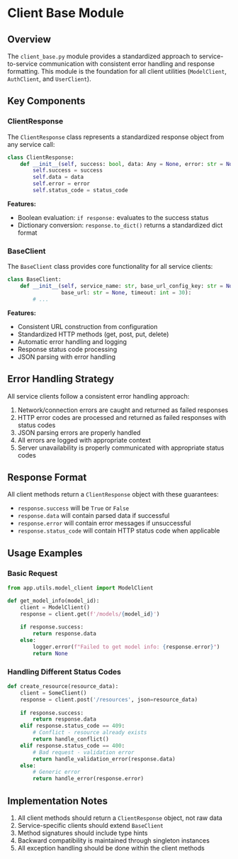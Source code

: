 # Client Base Module

## Overview

The `client_base.py` module provides a standardized approach to service-to-service communication with consistent error handling and response formatting. This module is the foundation for all client utilities (`ModelClient`, `AuthClient`, and `UserClient`).

## Key Components

### ClientResponse

The `ClientResponse` class represents a standardized response object from any service call:

```python
class ClientResponse:
    def __init__(self, success: bool, data: Any = None, error: str = None, status_code: int = None):
        self.success = success
        self.data = data
        self.error = error
        self.status_code = status_code
```

**Features:**
- Boolean evaluation: `if response:` evaluates to the success status
- Dictionary conversion: `response.to_dict()` returns a standardized dict format

### BaseClient

The `BaseClient` class provides core functionality for all service clients:

```python
class BaseClient:
    def __init__(self, service_name: str, base_url_config_key: str = None, 
                 base_url: str = None, timeout: int = 30):
        # ...
```

**Features:**
- Consistent URL construction from configuration
- Standardized HTTP methods (get, post, put, delete)
- Automatic error handling and logging
- Response status code processing
- JSON parsing with error handling

## Error Handling Strategy

All service clients follow a consistent error handling approach:

1. Network/connection errors are caught and returned as failed responses
2. HTTP error codes are processed and returned as failed responses with status codes
3. JSON parsing errors are properly handled
4. All errors are logged with appropriate context
5. Server unavailability is properly communicated with appropriate status codes

## Response Format

All client methods return a `ClientResponse` object with these guarantees:

- `response.success` will be `True` or `False`
- `response.data` will contain parsed data if successful
- `response.error` will contain error messages if unsuccessful
- `response.status_code` will contain HTTP status code when applicable

## Usage Examples

### Basic Request

```python
from app.utils.model_client import ModelClient

def get_model_info(model_id):
    client = ModelClient()
    response = client.get(f'/models/{model_id}')
    
    if response.success:
        return response.data
    else:
        logger.error(f"Failed to get model info: {response.error}")
        return None
```

### Handling Different Status Codes

```python
def create_resource(resource_data):
    client = SomeClient()
    response = client.post('/resources', json=resource_data)
    
    if response.success:
        return response.data
    elif response.status_code == 409:
        # Conflict - resource already exists
        return handle_conflict()
    elif response.status_code == 400:
        # Bad request - validation error
        return handle_validation_error(response.data)
    else:
        # Generic error
        return handle_error(response.error)
```

## Implementation Notes

1. All client methods should return a `ClientResponse` object, not raw data
2. Service-specific clients should extend `BaseClient`
3. Method signatures should include type hints
4. Backward compatibility is maintained through singleton instances
5. All exception handling should be done within the client methods 